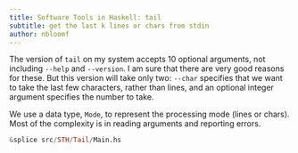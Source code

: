 ```yaml
---
title: Software Tools in Haskell: tail
subtitle: get the last k lines or chars from stdin
author: nbloomf
---
```


The version of ``tail`` on my system accepts 10 optional arguments, not including ``--help`` and ``--version``. I am sure that there are very good reasons for these. But this version will take only two: ``--char`` specifies that we want to take the last few characters, rather than lines, and an optional integer argument specifies the number to take.

We use a data type, ``Mode``, to represent the processing mode (lines or chars). Most of the complexity is in reading arguments and reporting errors.


```haskell
&splice src/STH/Tail/Main.hs
```
